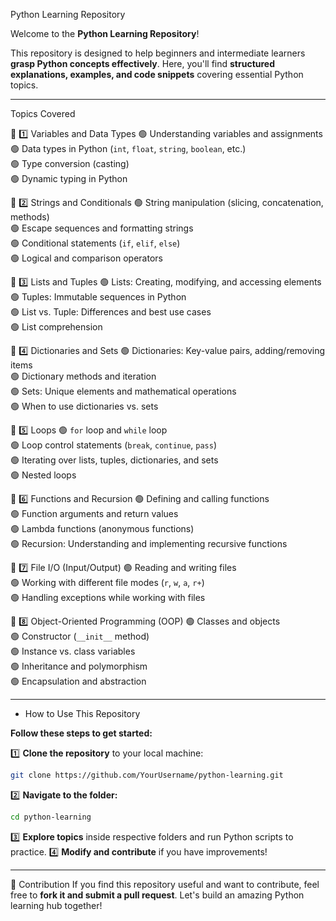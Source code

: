 Python Learning Repository

Welcome to the **Python Learning Repository**! 

This repository is designed to help beginners and intermediate learners **grasp Python concepts effectively**. Here, you'll find **structured explanations, examples, and code snippets** covering essential Python topics. 

------------------------------------------------------------------
Topics Covered

🔹 1️⃣ Variables and Data Types
🟢 Understanding variables and assignments  
🟢 Data types in Python (`int`, `float`, `string`, `boolean`, etc.)  
🟢 Type conversion (casting)  
🟢 Dynamic typing in Python  

🔹 2️⃣ Strings and Conditionals
🟢 String manipulation (slicing, concatenation, methods)  
🟢 Escape sequences and formatting strings  
🟢 Conditional statements (`if`, `elif`, `else`)  
🟢 Logical and comparison operators  

🔹 3️⃣ Lists and Tuples
🟢 Lists: Creating, modifying, and accessing elements  
🟢 Tuples: Immutable sequences in Python  
🟢 List vs. Tuple: Differences and best use cases  
🟢 List comprehension  

🔹 4️⃣ Dictionaries and Sets
🟢 Dictionaries: Key-value pairs, adding/removing items  
🟢 Dictionary methods and iteration  
🟢 Sets: Unique elements and mathematical operations  
🟢 When to use dictionaries vs. sets  

🔹 5️⃣ Loops
🟢 `for` loop and `while` loop  
🟢 Loop control statements (`break`, `continue`, `pass`)  
🟢 Iterating over lists, tuples, dictionaries, and sets  
🟢 Nested loops  

🔹 6️⃣ Functions and Recursion
🟢 Defining and calling functions  
🟢 Function arguments and return values  
🟢 Lambda functions (anonymous functions)  
🟢 Recursion: Understanding and implementing recursive functions  

🔹 7️⃣ File I/O (Input/Output)
🟢 Reading and writing files  
🟢 Working with different file modes (`r`, `w`, `a`, `r+`)  
🟢 Handling exceptions while working with files  

🔹 8️⃣ Object-Oriented Programming (OOP)
🟢 Classes and objects  
🟢 Constructor (`__init__` method)  
🟢 Instance vs. class variables  
🟢 Inheritance and polymorphism  
🟢 Encapsulation and abstraction  

-------------------------------------------------------------
- How to Use This Repository

**Follow these steps to get started:**

1️⃣ **Clone the repository** to your local machine:
   ```bash
   git clone https://github.com/YourUsername/python-learning.git
   ```
2️⃣ **Navigate to the folder:**
   ```bash
   cd python-learning
   ```
3️⃣ **Explore topics** inside respective folders and run Python scripts to practice.
4️⃣ **Modify and contribute** if you have improvements!

----------------------------------------------------------------------------------------------
🤝 Contribution
 If you find this repository useful and want to contribute, feel free to **fork it and submit a pull request**. Let's build an amazing Python learning hub together! 


